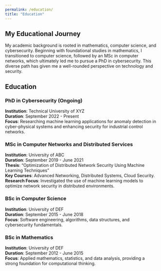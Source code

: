 ```yaml
---
permalink: /education/
title: "Education"
---
```


## My Educational Journey

My academic background is rooted in mathematics, computer science, and cybersecurity. Beginning with foundational studies in mathematics, I transitioned to computer science, followed by an MSc in computer networks, which ultimately led me to pursue a PhD in cybersecurity. This diverse path has given me a well-rounded perspective on technology and security.

## Education

### PhD in Cybersecurity (Ongoing)
**Institution**: Technical University of XYZ  
**Duration**: September 2022 - Present  
**Focus**: Researching machine learning applications for anomaly detection in cyber-physical systems and enhancing security for industrial control networks.

### MSc in Computer Networks and Distributed Services
**Institution**: University of ABC  
**Duration**: September 2019 - June 2021  
**Thesis**: “Optimization of Distributed Network Security Using Machine Learning Techniques”  
**Key Courses**: Advanced Networking, Distributed Systems, Cloud Security.
**Research Focus**: Investigated the use of machine learning models to optimize network security in distributed environments.


### BSc in Computer Science
**Institution**: University of DEF  
**Duration**: September 2015 - June 2018  
**Focus**: Software engineering, algorithms, data structures, and cybersecurity fundamentals.

### BSc in Mathematics
**Institution**: University of DEF  
**Duration**: September 2012 - June 2015  
**Focus**: Applied mathematics, statistics, and data analysis, providing a strong foundation for computational thinking.
